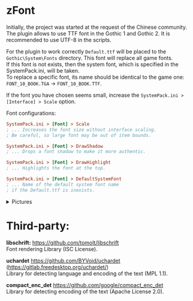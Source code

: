 # zFont
Initially, the project was started at the request of the Chinese community.  
The plugin allows to use TTF font in the Gothic 1 and Gothic 2. It is recommended to use UTF-8 in the scripts.  
  
  
For the plugin to work correctly `Default.ttf` will be placed to the `Gothic\System\Fonts` directory. This font will replace all game fonts.  
If this font is not exists, then the system font, which is specified in the SystemPack.ini, will be taken.  
To replace a specific font, its name should be identical to the game one: `FONT_10_BOOK.TGA` -> `FONT_10_BOOK.TTF`.  

If the font you have chosen seems small, increase the `SystemPack.ini > [Interface] > Scale` option.  

Font configurations:
```ini
SystemPack.ini > [Font] > Scale
; ... Increases the font size without interface scaling.
; Be careful, so large font may be out of item bounds.

SystemPack.ini > [Font] > DrawShadow
; ... Drops a font shadow to make it more authentic.

SystemPack.ini > [Font] > DrawHighlight
; ... Highlights the font at the top.

SystemPack.ini > [Font] > DefaultSystemFont
; ... Name of the default system font name
; if the Default.ttf is inexists.
```

<details>
  <summary>Pictures</summary>
  
![2023-03-26_03-57-24](https://user-images.githubusercontent.com/55413597/227749850-2a11009f-01bf-4975-85b8-07b5981347a2.png)  

![2023-03-26_03-57-01](https://user-images.githubusercontent.com/55413597/227749853-3f7c4573-adf5-43d2-9fff-04102e102e91.png)  

![2023-03-26_03-58-35](https://user-images.githubusercontent.com/55413597/227749862-53fc5e70-f9d1-4dd3-b9d6-12448d9674ce.png)  

![2023-03-26_03-58-55](https://user-images.githubusercontent.com/55413597/227749865-1685a7fb-0f81-439c-88fe-e33685d4ae37.png)  

![2023-03-26_04-00-02](https://user-images.githubusercontent.com/55413597/227749869-2a466053-a656-4c4f-8d39-5969e7d719ca.png)  

</details>

# Third-party:  
**libschrift:** https://github.com/tomolt/libschrift  
Font rendering Library (ISC License).

**uchardet** https://github.com/BYVoid/uchardet (https://gitlab.freedesktop.org/uchardet/)  
Library for detecting language and encoding of the text (MPL 1.1).

**compact_enc_det** https://github.com/google/compact_enc_det  
Library for detecting encoding of the text (Apache License 2.0).
